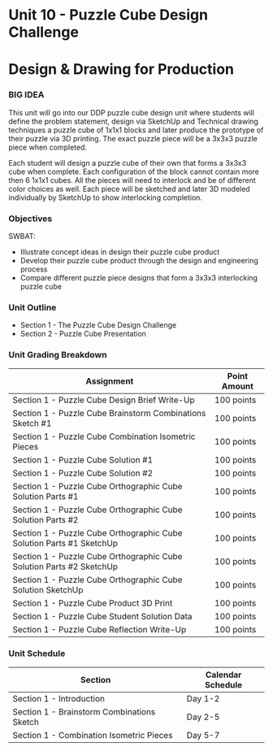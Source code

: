 # Unit 10 - Puzzle Cube Design Challenge

# Design & Drawing for Production

### BIG IDEA

This unit will go into our DDP puzzle cube design unit where students will define the problem statement, design via SketchUp and Technical drawing techniques a puzzle cube of 1x1x1 blocks and later produce the prototype of their puzzle via 3D printing. The exact puzzle piece will be a 3x3x3 puzzle piece when completed.

Each student will design a puzzle cube of their own that forms a 3x3x3 cube when complete. Each configuration of the block cannot contain more then 6 1x1x1 cubes. All the pieces will need to interlock and be of different color choices as well. Each piece will be sketched and later 3D modeled individually by SketchUp to show interlocking completion.

### Objectives

SWBAT:

- Illustrate concept ideas in design their puzzle cube product
- Develop their puzzle cube product through the design and engineering process
- Compare different puzzle piece designs that form a 3x3x3 interlocking puzzle cube

### Unit Outline

- Section 1 - The Puzzle Cube Design Challenge
- Section 2 - Puzzle Cube Presentation

### Unit Grading Breakdown

| Assignment  | Point Amount |
| ------------- | ------------- |
| Section 1 - Puzzle Cube Design Brief Write-Up  | 100 points   |
| Section 1 - Puzzle Cube Brainstorm Combinations Sketch #1  | 100 points   |
| Section 1 - Puzzle Cube Combination Isometric Pieces  | 100 points   |
| Section 1 - Puzzle Cube Solution #1   | 100 points   |
| Section 1 - Puzzle Cube Solution #2   | 100 points   |
| Section 1 - Puzzle Cube Orthographic Cube Solution Parts #1   | 100 points   |
| Section 1 - Puzzle Cube Orthographic Cube Solution Parts #2   | 100 points   |
| Section 1 - Puzzle Cube Orthographic Cube Solution Parts #1 SketchUp   | 100 points   |
| Section 1 - Puzzle Cube Orthographic Cube Solution Parts #2 SketchUp   | 100 points   |
| Section 1 - Puzzle Cube Orthographic Cube Solution SketchUp   | 100 points   |
| Section 1 - Puzzle Cube Product 3D Print   | 100 points   |
| Section 1 - Puzzle Cube Student Solution Data   | 100 points   |
| Section 1 - Puzzle Cube Reflection Write-Up   | 100 points   |

### Unit Schedule

| Section  | Calendar Schedule |
| ------------- | ------------- |
| Section 1 - Introduction  | Day 1-2   |
| Section 1 - Brainstorm Combinations Sketch  | Day 2-5   |
| Section 1 - Combination Isometric Pieces  | Day 5-7   |
